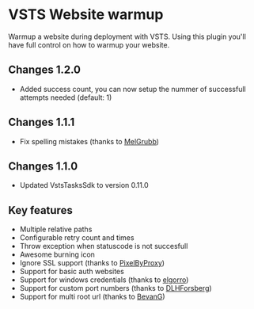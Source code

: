 # VSTS Website warmup

Warmup a website during deployment with VSTS. Using this plugin you'll have full control on how to warmup your website.

## Changes 1.2.0

- Added success count, you can now setup the nummer of successfull attempts needed (default: 1)

## Changes 1.1.1

- Fix spelling mistakes (thanks to [MelGrubb](https://github.com/MelGrubb))

## Changes 1.1.0

- Updated VstsTasksSdk to version 0.11.0

## Key features

- Multiple relative paths
- Configurable retry count and times
- Throw exception when statuscode is not succesfull
- Awesome burning icon
- Ignore SSL support (thanks to [PixelByProxy](https://github.com/PixelByProxy))
- Support for basic auth websites
- Support for windows credentials (thanks to [elgorro](https://github.com/elgorro))
- Support for custom port numbers (thanks to [DLHForsberg](https://github.com/DLHForsberg))
- Support for multi root url (thanks to [BevanG](https://github.com/BevanG))
